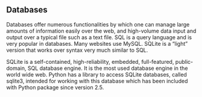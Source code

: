 ## Databases


Databases offer numerous functionalities by which one can manage large amounts of information easily over the web, and high-volume data input and output over a typical file such as a text file. SQL is a query language and is very popular in databases. Many websites use MySQL. SQLite is a “light” version that works over syntax very much similar to SQL.

SQLite is a self-contained, high-reliability, embedded, full-featured, public-domain, SQL database engine. It is the most used database engine in the world wide web.
Python has a library to access SQLite databases, called sqlite3, intended for working with this database which has been included with Python package since version 2.5.